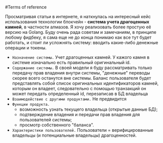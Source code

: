 #Terms of reference

Просматривая статьи в интернете, я наткнулась на интересный кейс использования технологии блокчейн - __система учета драгоценных камней__, в частности алмазов.
Я хочу реализовать более простую её версию на Golang. Буду очень рада советам и замечаниям, в принципе любому фидбеку, я сама еще не до конца понимаю как все тут будет работать, и стоит ли усложнять систему: вводить какие-либо денежные операции и токены.

* `Назначение системы.` Учет драгоценных камней. У кажого камня в системе изначально есть правильный оригинальный id.
* `Содержание системы.` В своей модели я буду рассматривать только передачу прав владения внутри системы, "денежные" переводы скорее всего останутся вне системы. Баланс пользователя будет представлять собой список оригинальных идентификаторов камней, которым он владеет, следовательно с помощью транзакций он может передать определенный id, перезаписав в БД владельца
* `Взаимодействие с другими продуктами.` Не предвидится
* `Функции продукта.`
    * возможность узнать текущего владельца (открытые данные БД);
    * подтверждение владения и передачи прав владения для пользователей системы;
    * просмотр собственного "баланса".
* `Характеристики пользователей.` Пользователи = верифицированные владельцы (и потенциальные владельцы) драгоценностей.